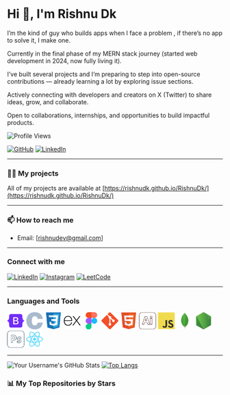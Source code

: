 

# Hi 👋, I'm Rishnu Dk

I’m the kind of guy who builds apps when I face a problem , if there’s no app to solve it, I make one.

Currently in the final phase of my MERN stack journey (started web development in 2024, now fully living it).

 I’ve built several projects  and I’m preparing to step into open-source contributions — already learning a lot by exploring issue sections.

 Actively connecting with developers and creators on X (Twitter) to share ideas, grow, and collaborate.

 Open to collaborations, internships, and opportunities to build impactful products.

![Profile Views](https://komarev.com/ghpvc/?username=rishnudk&color=green&style=for-the-badge&label=PROFILE+VIEWS "Current profile view count")

<p align="left">
  <a href="https://github.com/rishnudk"><img src="https://img.shields.io/badge/GitHub-181717?logo=github&logoColor=white" alt="GitHub"></a>
  <a href="https://linkedin.com/in/rishnudk"><img src="https://img.shields.io/badge/LinkedIn-0077B5?logo=linkedin&logoColor=white" alt="LinkedIn"></a>
</p>

---



### 👨‍💻 My projects
All of my projects are available at [https://rishnudk.github.io/RishnuDk/](https://rishnudk.github.io/RishnuDk/)

---

### 📫 How to reach me
- Email: [rishnudev@gmail.com]

---

### Connect with me
<p align="left">
  <a href="https://linkedin.com/inrishnudk"><img src="https://img.shields.io/badge/LinkedIn-0077B5?logo=linkedin&logoColor=white" alt="LinkedIn"></a>
  <a href="https://instagram.com/rishnudk"><img src="https://img.shields.io/badge/Instagram-E4405F?logo=instagram&logoColor=white" alt="Instagram"></a>
  <a href="https://leetcode.com/rishnudk"><img src="https://img.shields.io/badge/LeetCode-FFA116?logo=leetcode&logoColor=white" alt="LeetCode"></a>
</p>

---

### Languages and Tools
<p align="left">
  <a href="https://getbootstrap.com"><img src="https://raw.githubusercontent.com/devicons/devicon/master/icons/bootstrap/bootstrap-plain.svg" alt="Bootstrap" width="40" height="40"/></a>
  <a href="https://www.cprogramming.com"><img src="https://raw.githubusercontent.com/devicons/devicon/master/icons/c/c-original.svg" alt="C" width="40" height="40"/></a>
  <a href="https://www.w3.org/Style/CSS"><img src="https://raw.githubusercontent.com/devicons/devicon/master/icons/css3/css3-original.svg" alt="CSS3" width="40" height="40"/></a>
  <a href="https://expressjs.com"><img src="https://raw.githubusercontent.com/devicons/devicon/master/icons/express/express-original.svg" alt="Express" width="40" height="40"/></a>
  <a href="https://www.figma.com"><img src="https://raw.githubusercontent.com/devicons/devicon/master/icons/figma/figma-original.svg" alt="Figma" width="40" height="40"/></a>
  <a href="https://git-scm.com"><img src="https://raw.githubusercontent.com/devicons/devicon/master/icons/git/git-original.svg" alt="Git" width="40" height="40"/></a>
  <a href="https://www.w3.org/html"><img src="https://raw.githubusercontent.com/devicons/devicon/master/icons/html5/html5-original.svg" alt="HTML5" width="40" height="40"/></a>
  <a href="https://www.adobe.com/products/illustrator.html"><img src="https://raw.githubusercontent.com/devicons/devicon/master/icons/illustrator/illustrator-line.svg" alt="Illustrator" width="40" height="40"/></a>
  <a href="https://www.javascript.com"><img src="https://raw.githubusercontent.com/devicons/devicon/master/icons/javascript/javascript-original.svg" alt="JavaScript" width="40" height="40"/></a>
  <a href="https://www.mongodb.com"><img src="https://raw.githubusercontent.com/devicons/devicon/master/icons/mongodb/mongodb-original.svg" alt="MongoDB" width="40" height="40"/></a>
  <a href="https://nodejs.org"><img src="https://raw.githubusercontent.com/devicons/devicon/master/icons/nodejs/nodejs-original.svg" alt="Node.js" width="40" height="40"/></a>
  <a href="https://www.adobe.com/products/photoshop.html"><img src="https://raw.githubusercontent.com/devicons/devicon/master/icons/photoshop/photoshop-line.svg" alt="Photoshop" width="40" height="40"/></a>
  <a href="https://reactjs.org"><img src="https://raw.githubusercontent.com/devicons/devicon/master/icons/react/react-original.svg" alt="React" width="40" height="40"/></a>
</p>

---

![Your Username's GitHub Stats](https://github-readme-stats.vercel.app/api?username=rishnudk&show_icons=true&theme=radical)
[![Top Langs](https://github-readme-stats.vercel.app/api/top-langs/?username=rishnudk)](https://github.com/anuraghazra/github-readme-stats)

### 📊 My Top Repositories by Stars
<!-- 
```chartjs
{
  "type": "bar",
  "data": {
    "labels": ["TaskManager", "ECommerceApp", "ChatApp"],
    "datasets": [{
      "label": "GitHub Stars",
      "data": [50, 30, 20],
      "backgroundColor": ["#FF6384", "#36A2EB", "#FFCE56"],
      "borderColor": ["#FF6384", "#36A2EB", "#FFCE56"],
      "borderWidth": 1
    }]
  },
  "options": {
    "scales": {
      "y": {
        "beginAtZero": true,
        "title": {
          "display": true,
          "text": "Number of Stars"
        }
      },
      "x": {
        "title": {
          "display": true,
          "text": "Repositories"
        }
      }
    },
    "plugins": {
      "legend": {
        "display": true,
        "position": "top"
      },
      "title": {
        "display": true,
        "text": "My Top Repositories by Stars"
      }
    }
  }
} -->
